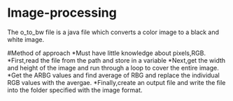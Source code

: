 # Image-processing

The o_to_bw file is a java file which converts a color image to a black and white image.

#Method of approach
*Must have little knowledge about pixels,RGB.
*First,read the file from the path and store in a variable
*Next,get the width and height of the image and run through a loop to cover the entire image.
*Get the ARBG values and find average of RBG and replace the individual RGB values with the avergae.
*Finally,create an output file and write the file into the folder specified with the image format.
